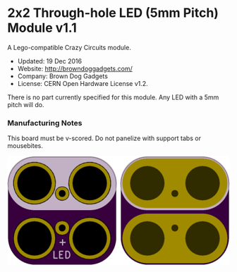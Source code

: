 <!--- start title --->
# 2x2 Through-hole LED (5mm Pitch) Module v1.1
A Lego-compatible Crazy Circuits module.

- Updated: 19 Dec 2016
- Website: http://browndoggadgets.com/
- Company: Brown Dog Gadgets
- License: CERN Open Hardware License v1.2.

<!--- end title --->

There is no part currently specified for this module. Any LED with a 5mm pitch will do.

### Manufacturing Notes

This board must be v-scored. Do not panelize with support tabs or mousebites.  

![Gerber Preview](preview.png)

